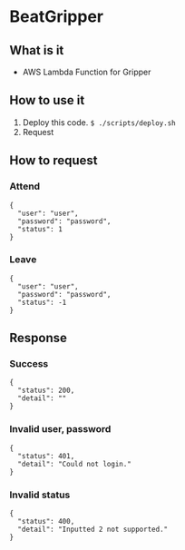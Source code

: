 BeatGripper
===========

## What is it
- AWS Lambda Function for Gripper

## How to use it
1. Deploy this code. `$ ./scripts/deploy.sh`
2. Request

## How to request
### Attend
```
{
  "user": "user",
  "password": "password",
  "status": 1
}
```

### Leave
```
{
  "user": "user",
  "password": "password",
  "status": -1
}
```

## Response
### Success
```
{
  "status": 200,
  "detail": ""
}
```

### Invalid user, password
```
{
  "status": 401,
  "detail": "Could not login."
}
```

### Invalid status
```
{
  "status": 400,
  "detail": "Inputted 2 not supported."
}
```
